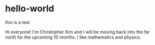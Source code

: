 # hello-world
this is a test

Hi everyone!
I'm Christopher Kim and I will be moving back into the far north for the upcoming 10 months. I like mathematics and physics.
